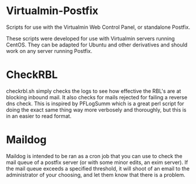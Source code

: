 # Virtualmin-Postfix
Scripts for use with the Virtualmin Web Control Panel, or standalone Postfix.

These scripts were developed for use with Virtualmin servers running CentOS. They can be adapted for Ubuntu and other derivatives and should work on any server running Postfix. 

# CheckRBL
checkrbl.sh simply checks the logs to see how effective the RBL's are at blocking inbound mail. It also checks for mails rejected for failing a reverse dns check. This is inspired by PFLogSumm which is a great perl script for doing the exact same thing way more verbosely and thoroughly, but this is in an easier to read format.

# Maildog
Maildog is intended to be ran as a cron job that you can use to check the mail queue of a postfix server (or with some minor edits, an exim server). If the mail queue exceeds a specified threshold, it will shoot of an email to the administrator of your choosing, and let them know that there is a problem.
